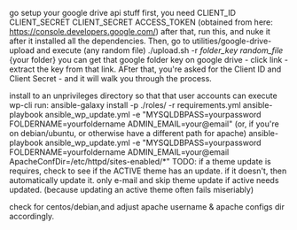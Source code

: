 
go setup your google drive api stuff first, you need CLIENT_ID CLIENT_SECRET CLIENT_SECRET ACCESS_TOKEN
(obtained from here: https://console.developers.google.com/)
after that, run this, and nuke it after it installed all the dependencies. 
Then, go to utilities/google-drive-upload and execute (any random file)  ./upload.sh -r _folder_key_ _random_file_ {your folder}
you can get that google folder key on google drive - click link - extract the key from that link. AFter that, you're asked for 
the Client ID and Client Secret - and it will walk you through the process.

install to an unprivileges directory so that that user accounts can execute wp-cli
run:
ansible-galaxy install -p ./roles/ -r requirements.yml
ansible-playbook ansible_wp_update.yml -e "MYSQLDBPASS=yourpassword FOLDERNAME=yourfoldername ADMIN_EMAIL=your@email"
(or, if you're on debian/ubuntu, or otherwise have a different path for apache)
ansible-playbook ansible_wp_update.yml -e "MYSQLDBPASS=yourpassword FOLDERNAME=yourfoldername ADMIN_EMAIL=your@email ApacheConfDir=/etc/httpd/sites-enabled/*"
TODO:
if a theme update is requires, check to see if the ACTIVE theme has an update.  if it doesn't, then automatically update it.
only e-mail and skip theme update if active needs updated. (because updating an active theme often fails miseriably)

check for centos/debian,and adjust apache username & apache configs dir accordingly. 
